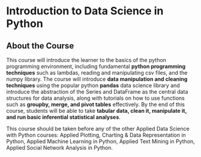 # Introduction to Data Science in Python

## About the Course
This course will introduce the learner to the basics of the python programming environment, including fundamental **python programming techniques** such as lambdas, reading and manipulating csv files, and the numpy library. The course will introduce **data manipulation and cleaning techniques** using the popular python **pandas** data science library and introduce the abstraction of the Series and DataFrame as the central data structures for data analysis, along with tutorials on how to use functions such as **groupby, merge, and pivot tables** effectively. By the end of this course, students will be able to take **tabular data, clean it, manipulate it, and run basic inferential statistical analyses**. 

This course should be taken before any of the other Applied Data Science with Python courses: Applied Plotting, Charting & Data Representation in Python, Applied Machine Learning in Python, Applied Text Mining in Python, Applied Social Network Analysis in Python.
